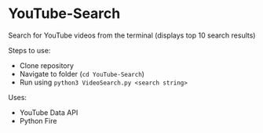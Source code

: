 # YouTube-Search
Search for YouTube videos from the terminal
(displays top 10 search results)

Steps to use:
- Clone repository
- Navigate to folder (`cd YouTube-Search`)
- Run using `python3 VideoSearch.py <search string>`  

Uses:
- YouTube Data API
- Python Fire
